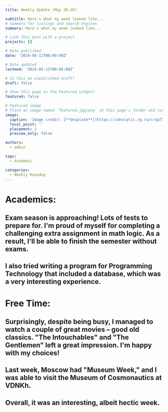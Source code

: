 ```yaml
---
title: Weekly Update (May 20-26)

subtitle: Here's what my week looked like...
# Summary for listings and search engines
summary: Here's what my week looked like...

# Link this post with a project
projects: []

# Date published
date: '2024-05-11T00:00:00Z'

# Date updated
lastmod: '2024-05-11T00:05:00Z'

# Is this an unpublished draft?
draft: false

# Show this page in the Featured widget?
featured: false

# Featured image
# Place an image named `featured.jpg/png` in this page's folder and customize its options here.
image:
  caption: 'Image credit: [**Unsplash**](https://cdnstatic.rg.ru/crop735x414/uploads/images/135/37/51/ponchik-1000.jpg)'
  focal_point: ''
  placement: 2
  preview_only: false

authors:
  - admin

tags:
  - Academic

categories:
  - Weekly Roundup
---
```


# Academics: 
## Exam season is approaching! Lots of tests to prepare for. I'm proud of myself for completing a challenging extra assignment in math logic. As a result, I'll be able to finish the semester without exams.
## I also tried writing a program for Programming Technology that included a database, which was a very interesting experience. 

# Free Time: 
## Surprisingly, despite being busy, I managed to watch a couple of great movies – good old classics. "The Intouchables" and "The Gentlemen" left a great impression. I'm happy with my choices!

## Last week, Moscow had "Museum Week," and I was able to visit the Museum of Cosmonautics at VDNKh.

## Overall, it was an interesting, albeit hectic week.
